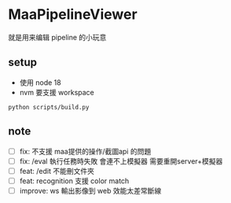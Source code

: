 # MaaPipelineViewer

就是用来编辑 pipeline 的小玩意

## setup

- 使用 node 18
- nvm 要支援 workspace

```shell
python scripts/build.py
```

## note

- [ ] fix: 不支援 maa提供的操作/截圖api 的問題
- [ ] fix: /eval 執行任務時失敗 會連不上模擬器 需要重開server+模擬器
- [ ] feat: /edit 不能刪文件夾
- [ ] feat: recognition 支援 color match
- [ ] improve: ws 輸出影像到 web 效能太差常斷線
